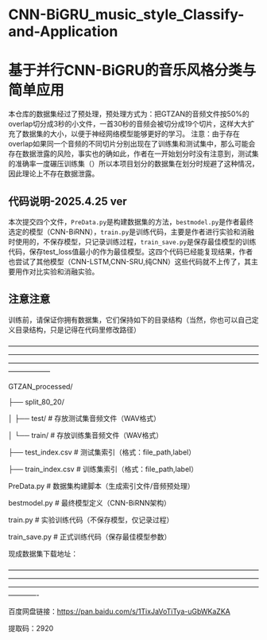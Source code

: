 # CNN-BiGRU_music_style_Classify-and-Application
# 基于并行CNN-BiGRU的音乐风格分类与简单应用

本仓库的数据集经过了预处理，预处理方式为：把GTZAN的音频文件按50%的overlap切分成3秒的小文件，一首30秒的音频会被切分成19个切片，这样大大扩充了数据集的大小，以便于神经网络模型能够更好的学习。
注意：由于存在overlap如果同一个音频的不同切片分别出现在了训练集和测试集中，那么可能会存在数据泄露的风险，事实也的确如此，作者在一开始划分时没有注意到，测试集的准确率一度碾压训练集（）所以本项目划分的数据集在划分时规避了这种情况，因此理论上不存在数据泄露。

## 代码说明-2025.4.25 ver

本次提交四个文件，`PreData.py`是构建数据集的方法，`bestmodel.py`是作者最终选定的模型（CNN-BiRNN），`train.py`是训练代码，主要是作者进行实验和消融时使用的，不保存模型，只记录训练过程，`train_save.py`是保存最佳模型的训练代码，保存test_loss值最小的作为最佳模型。这四个代码已经能复现结果，作者也尝试了其他模型（CNN-LSTM,CNN-SRU,纯CNN）这些代码就不上传了，其主要用作对比实验和消融实验。

## 注意注意

训练前，请保证你拥有数据集，它们保持如下的目录结构（当然，你也可以自己定义目录结构，只是记得在代码里修改路径）

——————————————————————————————————————————————————————————————————————————————————————————————————————————————————

GTZAN_processed/

├── split_80_20/

│   ├── test/                # 存放测试集音频文件（WAV格式）

│   └── train/               # 存放训练集音频文件（WAV格式）

├── test_index.csv           # 测试集索引（格式：file_path,label）

├── train_index.csv          # 训练集索引（格式：file_path,label）

PreData.py              # 数据集构建脚本（生成索引文件/音频预处理）

bestmodel.py            # 最终模型定义（CNN-BiRNN架构）

train.py                # 实验训练代码（不保存模型，仅记录过程）

train_save.py           # 正式训练代码（保存最佳模型参数）

现成数据集下载地址：

————————————————————————————————————————————————————————————————————————————————————————————————————————————————-

百度网盘链接：https://pan.baidu.com/s/1TixJaVoTiTya-uGbWKaZKA 

提取码：2920 

